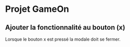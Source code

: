 # Projet GameOn

## Ajouter la fonctionnalité au bouton (x)

Lorsque le bouton x est pressé la modale doit se fermer.
